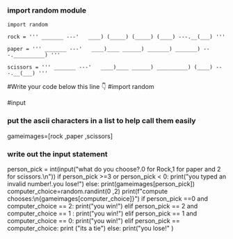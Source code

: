 ### import random module
`import random`

`rock = '''
    _______
---'   ____)
      (_____)
      (_____)
      (____)
---.__(___)
'''`

`paper = '''
    _______
---'   ____)____
          ______)
          _______)
         _______)
---.__________)
'''`

`scissors = '''
    _______
---'   ____)____
          ______)
       __________)
      (____)
---.__(___)
'''`

#Write your code below this line 👇
#import random

#input 
### put the ascii characters in a list to help call them easily
gameimages=[rock ,paper ,scissors]
### write out the input statement
person_pick = int(input("what do you choose?.0 for Rock,1 for paper and 2 for scissors.\n"))
if person_pick >=3 or person_pick < 0:
  print("you typed an invalid number!.you lose!")
else:
  print(gameimages[person_pick])
  computer_choice=random.randint(0 ,2)
  print(f"compute chooses:\n{gameimages[computer_choice]}")
  if person_pick ==0 and computer_choice == 2:
    print("you win!")
  elif person_pick == 2 and computer_choice == 1 :
    print("you win!")
  elif person_pick == 1 and computer_choice == 0:
    print("you win!")
  elif person_pick == computer_choice:
    print ("its a tie")
  else:
    print("you lose!" )
